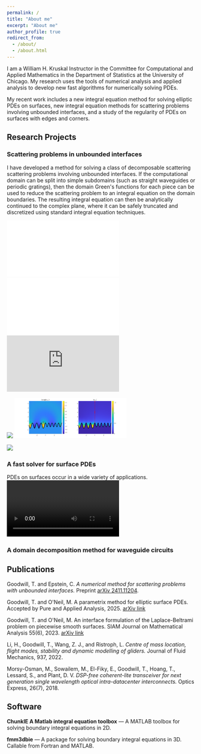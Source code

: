 ```yaml
---
permalink: /
title: "About me"
excerpt: "About me"
author_profile: true
redirect_from: 
  - /about/
  - /about.html
---
```


I am a William H. Kruskal Instructor in the Committee for Computational and Applied Mathematics in the Department of Statistics at the University of Chicago. My research uses the tools of numerical analysis and applied analysis to develop new fast algorithms for numerically solving PDEs. 

My recent work includes a new integral equation method for solving elliptic PDEs on surfaces, new integral equation methods for scattering problems involving unbounded interfaces, and a study of the regularity of PDEs on surfaces with edges and corners.



## Research Projects


### Scattering problems in unbounded interfaces
I have developed a method for solving a class of decomposable scattering scattering problems involving unbounded interfaces. If the computational domain can be split into simple subdomains (such as straight waveguides or periodic gratings), then the domain Green's functions for each piece can be used to reduce the scattering problem to an integral equation on the domain boundaries. The resulting integral equation can then be analytically continued to the complex plane, where it can be safely truncated and discretized using standard integral equation techniques.

![Waveguide splitters](../images/egg_soln.pdf) ![Matched gratings](Matched_q_per.pdf) ![Matched gratings](https://github.com/user-attachments/files/18774619/Matched_q_per.pdf)

<img src="https://www.github.com/user-attachments/files/18774619/Matched_q_per.pdf" width="200"/> <img src="Matched_q_per.pdf" width="300"/>

<img src="https://github.com/user-attachments/assets/2816d9da-41f6-4f4a-bfea-acee4ac6d43e" width="300"/>

### A fast solver for surface PDEs
PDEs on surfaces occur in a wide variety of applications.    
![Surface Ginzburg-Landau equation](../images/surface_GL.mp4)

### A domain decomposition method for waveguide circuits

## Publications
Goodwill, T. and Epstein, C. *A numerical method for scattering problems with unbounded interfaces.* Preprint [arXiv 2411.11204](https://arxiv.org/pdf/2411.11204).

Goodwill, T. and O'Neil, M. A parametrix method for elliptic surface PDEs. Accepted by Pure and Applied Analysis, 2025. [arXiv link](https://arxiv.org/pdf/2401.12501)

Goodwill, T. and O'Neil, M. An interface formulation of the Laplace-Beltrami problem on piecewise smooth surfaces. SIAM Journal on Mathematical Analysis 55(6), 2023. [arXiv link](https://arxiv.org/pdf/2108.08959)

Li, H., Goodwill, T., Wang, Z. J., and Ristroph, L. *Centre of mass location, flight modes, stability and dynamic modelling of gliders.* Journal of Fluid Mechanics, 937, 2022.

Morsy-Osman, M., Sowailem, M., El-Fiky, E., Goodwill, T., Hoang, T., Lessard, S., and Plant, D. V. *DSP-free coherent-lite transceiver for next generation single wavelength optical intra-datacenter interconnects.* Optics Express, 26(7), 2018.


## Software
**ChunkIE A Matlab integral equation toolbox** &mdash; A MATLAB toolbox for solving boundary integral equations in 2D.

**fmm3dbie** &mdash; A package for solving boundary integral equations in 3D. Callable from Fortran and MATLAB.
